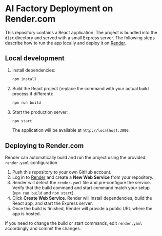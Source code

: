 # AI Factory Deployment on Render.com

This repository contains a React application. The project is bundled into the `dist` directory and served with a small Express server. The following steps describe how to run the app locally and deploy it on [Render](https://render.com).

## Local development

1. Install dependencies:
   ```bash
   npm install
   ```
2. Build the React project (replace the command with your actual build process if different):
   ```bash
   npm run build
   ```
3. Start the production server:
   ```bash
   npm start
   ```
   The application will be available at `http://localhost:3000`.

## Deploying to Render.com

Render can automatically build and run the project using the provided `render.yaml` configuration.

1. Push this repository to your own GitHub account.
2. Log in to [Render](https://dashboard.render.com/) and create a **New Web Service** from your repository.
3. Render will detect the `render.yaml` file and pre‑configure the service. Verify that the build command and start command match your setup (`npm run build` and `npm start`).
4. Click **Create Web Service**. Render will install dependencies, build the React app, and start the Express server.
5. Once the build is finished, Render will provide a public URL where the app is hosted.

If you need to change the build or start commands, edit `render.yaml` accordingly and commit the changes.
